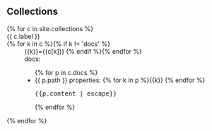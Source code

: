 ---
---

## Collections

<dl>
{% for c in site.collections %}
  <dt> {{ c.label }}</dt>
  {% for k in c %}{% if k != 'docs' %}
  <dd>{{k}}={{c[k]}}
  {% endif %}{% endfor %}
  <dd>docs: <ul>
    {% for p in c.docs %}
      <li>{{ p.path }}
      properties: {% for k in p %}{{k}} {% endfor %}
      </li>
      <pre>{{p.content | escape}}</pre>
    {% endfor %}
  </ul></dd>
{% endfor %}
</dl>
